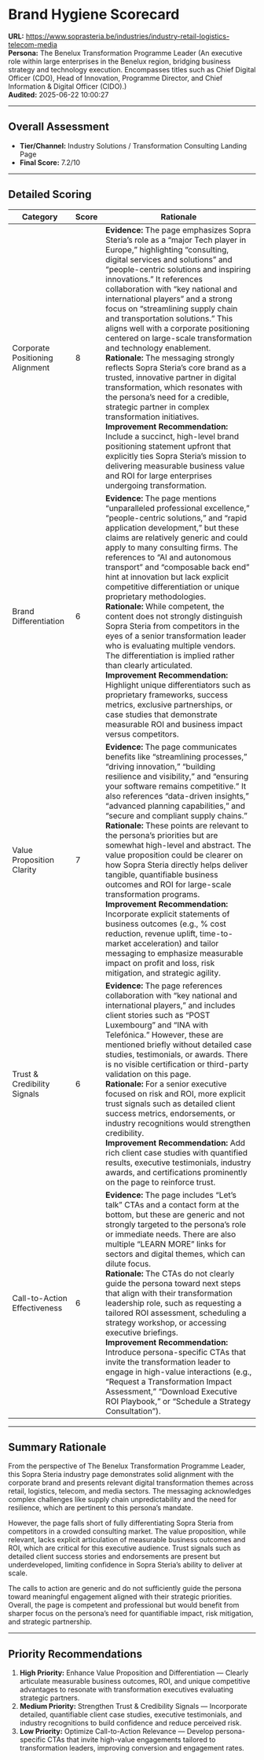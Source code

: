 # Brand Hygiene Scorecard

**URL:** https://www.soprasteria.be/industries/industry-retail-logistics-telecom-media  
**Persona:** The Benelux Transformation Programme Leader (An executive role within large enterprises in the Benelux region, bridging business strategy and technology execution. Encompasses titles such as Chief Digital Officer (CDO), Head of Innovation, Programme Director, and Chief Information & Digital Officer (CIDO).)  
**Audited:** 2025-06-22 10:00:27

---

## Overall Assessment

- **Tier/Channel:** Industry Solutions / Transformation Consulting Landing Page  
- **Final Score:** 7.2/10

---

## Detailed Scoring

| Category                    | Score | Rationale                                                                                                                                                                                                                                                                                                                                                                                               |
|-----------------------------|-------|---------------------------------------------------------------------------------------------------------------------------------------------------------------------------------------------------------------------------------------------------------------------------------------------------------------------------------------------------------------------------------------------------------|
| Corporate Positioning Alignment | 8     | **Evidence:** The page emphasizes Sopra Steria’s role as a “major Tech player in Europe,” highlighting “consulting, digital services and solutions” and “people-centric solutions and inspiring innovations.” It references collaboration with “key national and international players” and a strong focus on “streamlining supply chain and transportation solutions.” This aligns well with a corporate positioning centered on large-scale transformation and technology enablement. <br> **Rationale:** The messaging strongly reflects Sopra Steria’s core brand as a trusted, innovative partner in digital transformation, which resonates with the persona’s need for a credible, strategic partner in complex transformation initiatives. <br> **Improvement Recommendation:** Include a succinct, high-level brand positioning statement upfront that explicitly ties Sopra Steria’s mission to delivering measurable business value and ROI for large enterprises undergoing transformation. |
| Brand Differentiation         | 6     | **Evidence:** The page mentions “unparalleled professional excellence,” “people-centric solutions,” and “rapid application development,” but these claims are relatively generic and could apply to many consulting firms. The references to “AI and autonomous transport” and “composable back end” hint at innovation but lack explicit competitive differentiation or unique proprietary methodologies. <br> **Rationale:** While competent, the content does not strongly distinguish Sopra Steria from competitors in the eyes of a senior transformation leader who is evaluating multiple vendors. The differentiation is implied rather than clearly articulated. <br> **Improvement Recommendation:** Highlight unique differentiators such as proprietary frameworks, success metrics, exclusive partnerships, or case studies that demonstrate measurable ROI and business impact versus competitors. |
| Value Proposition Clarity    | 7     | **Evidence:** The page communicates benefits like “streamlining processes,” “driving innovation,” “building resilience and visibility,” and “ensuring your software remains competitive.” It also references “data-driven insights,” “advanced planning capabilities,” and “secure and compliant supply chains.” <br> **Rationale:** These points are relevant to the persona’s priorities but are somewhat high-level and abstract. The value proposition could be clearer on how Sopra Steria directly helps deliver tangible, quantifiable business outcomes and ROI for large-scale transformation programs. <br> **Improvement Recommendation:** Incorporate explicit statements of business outcomes (e.g., % cost reduction, revenue uplift, time-to-market acceleration) and tailor messaging to emphasize measurable impact on profit and loss, risk mitigation, and strategic agility. |
| Trust & Credibility Signals  | 6     | **Evidence:** The page references collaboration with “key national and international players,” and includes client stories such as “POST Luxembourg” and “INA with Telefónica.” However, these are mentioned briefly without detailed case studies, testimonials, or awards. There is no visible certification or third-party validation on this page. <br> **Rationale:** For a senior executive focused on risk and ROI, more explicit trust signals such as detailed client success metrics, endorsements, or industry recognitions would strengthen credibility. <br> **Improvement Recommendation:** Add rich client case studies with quantified results, executive testimonials, industry awards, and certifications prominently on the page to reinforce trust. |
| Call-to-Action Effectiveness | 6     | **Evidence:** The page includes “Let’s talk” CTAs and a contact form at the bottom, but these are generic and not strongly targeted to the persona’s role or immediate needs. There are also multiple “LEARN MORE” links for sectors and digital themes, which can dilute focus. <br> **Rationale:** The CTAs do not clearly guide the persona toward next steps that align with their transformation leadership role, such as requesting a tailored ROI assessment, scheduling a strategy workshop, or accessing executive briefings. <br> **Improvement Recommendation:** Introduce persona-specific CTAs that invite the transformation leader to engage in high-value interactions (e.g., “Request a Transformation Impact Assessment,” “Download Executive ROI Playbook,” or “Schedule a Strategy Consultation”). |

---

## Summary Rationale

From the perspective of The Benelux Transformation Programme Leader, this Sopra Steria industry page demonstrates solid alignment with the corporate brand and presents relevant digital transformation themes across retail, logistics, telecom, and media sectors. The messaging acknowledges complex challenges like supply chain unpredictability and the need for resilience, which are pertinent to this persona’s mandate.

However, the page falls short of fully differentiating Sopra Steria from competitors in a crowded consulting market. The value proposition, while relevant, lacks explicit articulation of measurable business outcomes and ROI, which are critical for this executive audience. Trust signals such as detailed client success stories and endorsements are present but underdeveloped, limiting confidence in Sopra Steria’s ability to deliver at scale.

The calls to action are generic and do not sufficiently guide the persona toward meaningful engagement aligned with their strategic priorities. Overall, the page is competent and professional but would benefit from sharper focus on the persona’s need for quantifiable impact, risk mitigation, and strategic partnership.

---

## Priority Recommendations

1. **High Priority:** Enhance Value Proposition and Differentiation — Clearly articulate measurable business outcomes, ROI, and unique competitive advantages to resonate with transformation executives evaluating strategic partners.  
2. **Medium Priority:** Strengthen Trust & Credibility Signals — Incorporate detailed, quantifiable client case studies, executive testimonials, and industry recognitions to build confidence and reduce perceived risk.  
3. **Low Priority:** Optimize Call-to-Action Relevance — Develop persona-specific CTAs that invite high-value engagements tailored to transformation leaders, improving conversion and engagement rates.